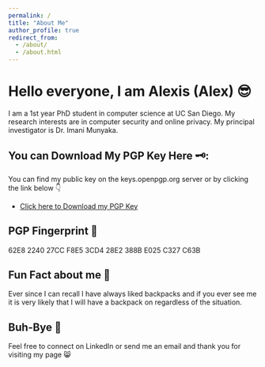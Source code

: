 ```yaml
---
permalink: /
title: "About Me"
author_profile: true
redirect_from: 
  - /about/
  - /about.html
---
```

# Hello everyone, I am Alexis (Alex) 😎

I am a 1st year PhD student in computer science at UC San Diego. My research interests are in computer security and online privacy. My principal investigator is Dr. Imani Munyaka.

<!-- -----------------UNCOMMENT ALL OF THE FOLLOWING TO RESTORE PREVIOUS SITE----------------- -->

<!-- ## Education 🏫

- **PhD in Computer Science**  
  *University of California, San Diego*  
  June 2026 (Expected)

- **Master of Science in Computer Science**  
  *University of California, San Diego*  
  June 2024 | Current GPA: 3.6/4.0

- **Bachelor of Science in Criminal Justice**  
  *California State University, Los Angeles*  
  December 2018 | Current GPA: 3.8/4.0

## Professional Experience 👨‍🏫

- **Graduate Student Researcher & Teaching Assistant**  
  *University of California, San Diego*  
  Summer 2023 - Present  
  Roles include teaching assistant for CSE 291: Security, Privacy, UX and CSE 194: Race, Gender, and Computing. As well as conducting grad-level research for the UJIMA Security & Research Group. -->

## You can Download My PGP Key Here 🗝️:

You can find my public key on the keys.openpgp.org server or by clicking the link below 👇
 * <a href="https://keys.openpgp.org/vks/v1/by-fingerprint/62E8224027CCF8E53CD428E2388BE025C327C63B">Click here to Download my PGP Key</a> 

## PGP Fingerprint 🥷

62E8 2240 27CC F8E5 3CD4  28E2 388B E025 C327 C63B

## Fun Fact about me 🎒

Ever since I can recall I have always liked backpacks and if you ever see me it is very likely that I will have a backpack on regardless of the situation.

## Buh-Bye 👋

Feel free to connect on LinkedIn or send me an email and thank you for visiting my page 😸
